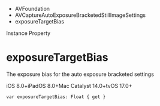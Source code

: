 

- AVFoundation
- AVCaptureAutoExposureBracketedStillImageSettings
-  exposureTargetBias 

Instance Property

# exposureTargetBias

The exposure bias for the auto exposure bracketed settings

iOS 8.0+iPadOS 8.0+Mac Catalyst 14.0+tvOS 17.0+

``` source
var exposureTargetBias: Float { get }
```

